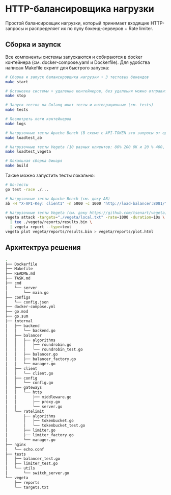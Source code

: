 # HTTP-балансировщика нагрузки

Простой балансировщик нагрузки, который принимает входящие HTTP-запросы и распределяет их по пулу бэкенд-серверов + Rate limiter.

## Сборка и заупск

Все компоненты системы запускаются и собираются в docker контейнера (см. docker-compose.yaml и Dockerfile). Для удобства написан Makefile скрипт для быстрого запуска:

```bash
# Сборка и запуск балансировщика нагрузки + 3 тестовых бекендов
make start

# Остановка системы + удаление контейнеров, без удаления можно отправить сигнал через Ctrl+C или другим способом
make stop

# Запуск тестов на Golang юнит тесты и интеграционные (см. tests)
make tests

# Посмотреть логи контейнеров
make logs

# Нагрузочные тесты Apache Bench (В схеме с API-TOKEN это запросы от одного клиента)
make loadtest_ab

# Нагрузочные тесты Vegeta (10 разных клиентов: 80% 200 OK и 20 % 400, но это можно настроить в vegeta/targets.txt)
make loadtest_vegeta

# Локальная сборка бинаря
make build
```

Также можно запустить тесты локально:

```bash
# Go-тесты
go test -race ./...

# Нагрузочные тесты Apache Bench (см. доку AB)
ab -H "X-API-Key: client1" -n 5000 -c 1000 "http://load-balancer:8081/"

# Нагрузочные тесты Vegeta (см. доку https://github.com/tsenart/vegeta).
vegeta attack -targets="./vegeta/local.txt" -rate=1000 -duration=10s \
  | tee ./vegeta/reports/results.bin \
  | vegeta report --type=text
vegeta plot vegeta/reports/results.bin > vegeta/reports/plot.html
```

## Архитектруа решения

```bash
.
├── Dockerfile
├── Makefile
├── README.md
├── TASK.md
├── cmd
│   └── server
│       └── main.go
├── configs
│   └── config.json
├── docker-compose.yml
├── go.mod
├── go.sum
├── internal
│   ├── backend
│   │   └── backend.go
│   ├── balancer
│   │   ├── algorithms
│   │   │   ├── roundrobin.go
│   │   │   └── roundrobin_test.go
│   │   ├── balancer.go
│   │   ├── balancer_factory.go
│   │   └── manager.go
│   ├── client
│   │   └── client.go
│   ├── config
│   │   └── config.go
│   ├── gateways
│   │   └── http
│   │       ├── middleware.go
│   │       ├── proxy.go
│   │       └── server.go
│   └── ratelimit
│       ├── algorithms
│       │   ├── tokenbucket.go
│       │   └── tokenbucket_test.go
│       ├── limiter.go
│       ├── limiter_factory.go
│       └── manager.go
├── nginx
│   └── echo.conf
├── tests
│   ├── balancer_test.go
│   ├── limiter_test.go
│   └── utils
│       └── switch_server.go
└── vegeta
    ├── reports
    └── targets.txt
```

